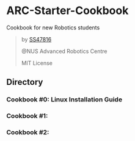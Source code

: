 # ARC-Starter-Cookbook
Cookbook for new Robotics students

> by [SS47816](https://github.com/SS47816)
>
> @NUS Advanced Robotics Centre
>
> MIT License



## Directory

### Cookbook #0: Linux Installation Guide

### Cookbook #1: 

### Cookbook #2: 